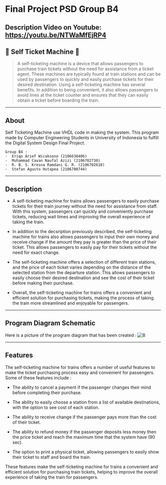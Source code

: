 # Final Project PSD Group B4
## Description Video on Youtube: https://youtu.be/NTWaMfEjRP4
## 🎫 Self Ticket Machine 🎫
> A self-ticketing machine is a device that allows passengers to purchase train tickets without the need for assistance from a ticket agent. These machines are typically found at train stations and can be used by passengers to quickly and easily purchase tickets for their desired destination. Using a self-ticketing machine has several benefits. In addition to being convenient, it also allows passengers to avoid lines at the ticket counter and ensures that they can easily obtain a ticket before boarding the train.
---
##  About
Self Ticketing Machine use VHDL code in making the system. This program made by Computer Engineering Students in University of Indonesia to fulfill the Digital System Design Final Project.

    Group B4 :
    -  Eriqo Arief Wicaksono (2106638406)
    -  Muhammad Cavan Naufal Azizi (2106702730)
    -  R. B. S. Kresna Ramdani G. R. (2106702610)
    -  Stefan Agusto Hutapea (2106700744)
---
## Description 
-  A self-ticketing machine for trains allows passengers to easily purchase tickets for their train journey without the need for assistance from staff. With this system, passengers can quickly and conveniently purchase tickets, reducing wait times and improving the overall experience of taking the train.

- In addition to the decsription previously described, the self-ticketing machine for trains also allows passengers to input their own money and receive change if the amount they pay is greater than the price of their ticket. This allows passengers to easily pay for their tickets without the need for exact change.

- The self-ticketing machine offers a selection of different train stations, and the price of each ticket varies depending on the distance of the selected station from the departure station. This allows passengers to easily choose their desired destination and see the cost of their ticket before making their purchase.

- Overall, the self-ticketing machine for trains offers a convenient and efficient solution for purchasing tickets, making the process of taking the train more streamlined and enjoyable for passengers.

---
## Program Diagram Schematic
Here is a picture of the program diagram that has been created :
![B](https://user-images.githubusercontent.com/88435892/206864528-f3a75837-ee29-45f4-834d-ebdbf8b7d682.png)

---
## Features
The self-ticketing machine for trains offers a number of useful features to make the ticket purchasing process easy and convenient for passengers. Some of these features include :

- The ability to cancel a payment if the passenger changes their mind before completing their purchase.

- The ability to easily choose a station from a list of available destinations, with the option to see cost of each station.

- The ability to receive change if the passenger pays more than the cost of their ticket.

- The ability to refund money if the passenger deposits less money then the price ticket and reach the maximum time that the system have (90 sec).

- The option to print a physical ticket, allowing passengers to easily show their ticket to staff and board the train.

These features make the self-ticketing machine for trains a convenient and efficient solution for purchasing train tickets, helping to improve the overall experience of taking the train for passengers.
